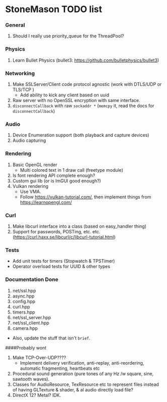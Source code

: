 
[comment]: # (This is a markdown document, but can still be read in plaintext.
              If you're seeing this, then you're reading the plaintext version.)

# StoneMason TODO list

### General
1. Should I really use priority_queue for the ThreadPool?

### Physics
1. Learn Bullet Physics (bullet3: https://github.com/bulletphysics/bullet3) 

### Networking
1. Make SSLServer/Client code protocol agnostic (work with DTLS/UDP or TLS/TCP )
    - Add ability to kick any client based on uuid
2. Raw server with no OpenSSL encryption with same interface.
3. `disconnectCallback` with raw `sockaddr *` (`memcpy` it, read the docs for `disconnectCallback`)

### Audio
1. Device Enumeration support (both playback and capture devices)
2. Audio capturing

### Rendering
1. Basic OpenGL render
    - Multi colored text in 1 draw call (freetype module)
2. Is font rendering API complete enough?
2. Custom gui lib (or is ImGUI good enough?)
3. Vulkan rendering 
    - Use VMA.
    - Follow https://vulkan-tutorial.com/, then implement things from https://learnopengl.com/

### Curl
1. Make libcurl interface into a class (based on easy_handler thing)
2. Support for passwords, POSTing, etc. etc. (https://curl.haxx.se/libcurl/c/libcurl-tutorial.html)

### Tests
- Add unit tests for timers (Stopwatch & TPSTimer)
- Operator overload tests for UUID & other types

### Documentation Done
1. net/ssl.hpp
2. async.hpp
3. config.hpp
4. curl.hpp
5. timers.hpp
6. net/ssl_server.hpp
7. net/ssl_client.hpp
8. camera.hpp

- Also, update the stuff that isn't `brief`.


####Probably wont
1. Make TCP-Over-UDP???? 
    - Implement delivery verification, anti-replay, anti-reordering, automatic fragmenting, heartbeats etc
2. Procedural sound generation (pure tones of any Hz /w square, sine, sawtooth waves).
3. Classes for AudioResource, TexResource etc to represent files instead of having GLTexture & shader, & al audio directly load file?
4. DirectX 12? Metal? IDK.